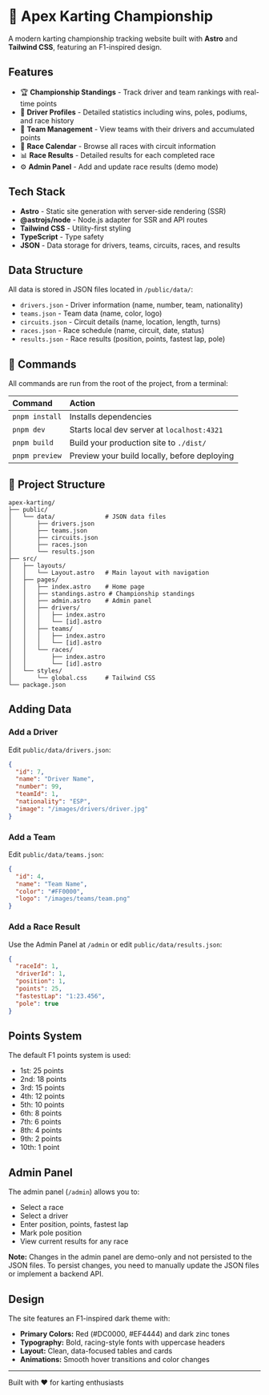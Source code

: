 # 🏁 Apex Karting Championship

A modern karting championship tracking website built with **Astro** and **Tailwind CSS**, featuring an F1-inspired design.

## Features

- 🏆 **Championship Standings** - Track driver and team rankings with real-time points
- 👤 **Driver Profiles** - Detailed statistics including wins, poles, podiums, and race history
- 👥 **Team Management** - View teams with their drivers and accumulated points
- 🏁 **Race Calendar** - Browse all races with circuit information
- 📊 **Race Results** - Detailed results for each completed race
- ⚙️ **Admin Panel** - Add and update race results (demo mode)

## Tech Stack

- **Astro** - Static site generation with server-side rendering (SSR)
- **@astrojs/node** - Node.js adapter for SSR and API routes
- **Tailwind CSS** - Utility-first styling
- **TypeScript** - Type safety
- **JSON** - Data storage for drivers, teams, circuits, races, and results

## Data Structure

All data is stored in JSON files located in `/public/data/`:

- `drivers.json` - Driver information (name, number, team, nationality)
- `teams.json` - Team data (name, color, logo)
- `circuits.json` - Circuit details (name, location, length, turns)
- `races.json` - Race schedule (name, circuit, date, status)
- `results.json` - Race results (position, points, fastest lap, pole)

## 🧞 Commands

All commands are run from the root of the project, from a terminal:

| Command                   | Action                                           |
| :------------------------ | :----------------------------------------------- |
| `pnpm install`             | Installs dependencies                            |
| `pnpm dev`             | Starts local dev server at `localhost:4321`      |
| `pnpm build`           | Build your production site to `./dist/`          |
| `pnpm preview`         | Preview your build locally, before deploying     |

## 🚀 Project Structure

```
apex-karting/
├── public/
│   └── data/              # JSON data files
│       ├── drivers.json
│       ├── teams.json
│       ├── circuits.json
│       ├── races.json
│       └── results.json
├── src/
│   ├── layouts/
│   │   └── Layout.astro   # Main layout with navigation
│   ├── pages/
│   │   ├── index.astro    # Home page
│   │   ├── standings.astro # Championship standings
│   │   ├── admin.astro    # Admin panel
│   │   ├── drivers/
│   │   │   ├── index.astro
│   │   │   └── [id].astro
│   │   ├── teams/
│   │   │   ├── index.astro
│   │   │   └── [id].astro
│   │   └── races/
│   │       ├── index.astro
│   │       └── [id].astro
│   └── styles/
│       └── global.css     # Tailwind CSS
└── package.json
```

## Adding Data

### Add a Driver

Edit `public/data/drivers.json`:

```json
{
  "id": 7,
  "name": "Driver Name",
  "number": 99,
  "teamId": 1,
  "nationality": "ESP",
  "image": "/images/drivers/driver.jpg"
}
```

### Add a Team

Edit `public/data/teams.json`:

```json
{
  "id": 4,
  "name": "Team Name",
  "color": "#FF0000",
  "logo": "/images/teams/team.png"
}
```

### Add a Race Result

Use the Admin Panel at `/admin` or edit `public/data/results.json`:

```json
{
  "raceId": 1,
  "driverId": 1,
  "position": 1,
  "points": 25,
  "fastestLap": "1:23.456",
  "pole": true
}
```

## Points System

The default F1 points system is used:

- 1st: 25 points
- 2nd: 18 points
- 3rd: 15 points
- 4th: 12 points
- 5th: 10 points
- 6th: 8 points
- 7th: 6 points
- 8th: 4 points
- 9th: 2 points
- 10th: 1 point

## Admin Panel

The admin panel (`/admin`) allows you to:

- Select a race
- Select a driver
- Enter position, points, fastest lap
- Mark pole position
- View current results for any race

**Note:** Changes in the admin panel are demo-only and not persisted to the JSON files. To persist changes, you need to manually update the JSON files or implement a backend API.

## Design

The site features an F1-inspired dark theme with:

- **Primary Colors:** Red (#DC0000, #EF4444) and dark zinc tones
- **Typography:** Bold, racing-style fonts with uppercase headers
- **Layout:** Clean, data-focused tables and cards
- **Animations:** Smooth hover transitions and color changes

---

Built with ❤️ for karting enthusiasts
